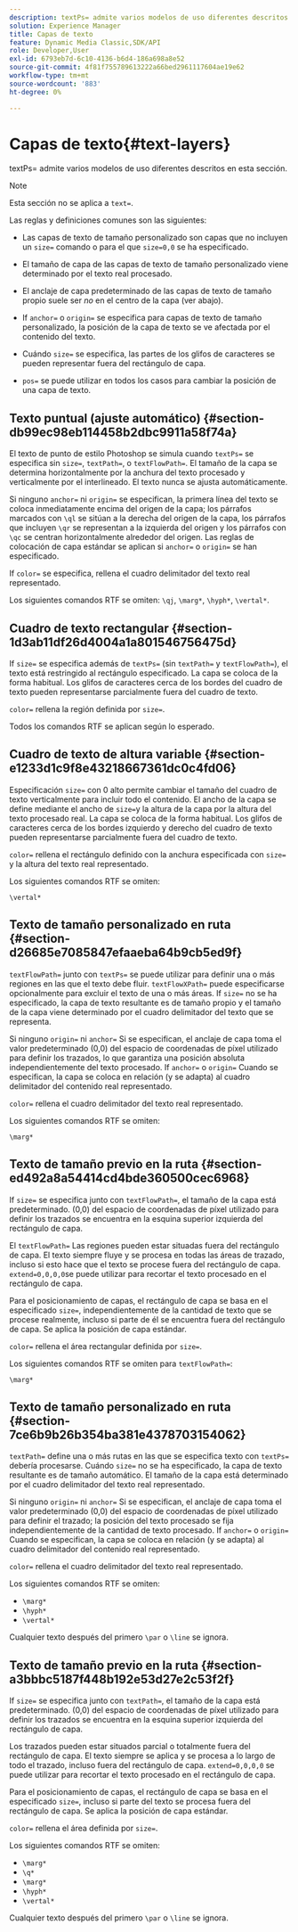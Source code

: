 ```yaml
---
description: textPs= admite varios modelos de uso diferentes descritos en esta sección.
solution: Experience Manager
title: Capas de texto
feature: Dynamic Media Classic,SDK/API
role: Developer,User
exl-id: 6793eb7d-6c10-4136-b6d4-186a698a8e52
source-git-commit: 4f81f755789613222a66bed2961117604ae19e62
workflow-type: tm+mt
source-wordcount: '883'
ht-degree: 0%

---
```


# Capas de texto{#text-layers}

textPs= admite varios modelos de uso diferentes descritos en esta sección.

>[!NOTE]
>
>Esta sección no se aplica a `text=`.

Las reglas y definiciones comunes son las siguientes:

* Las capas de texto de tamaño personalizado son capas que no incluyen un `size=` comando o para el que `size=0,0` se ha especificado.

* El tamaño de capa de las capas de texto de tamaño personalizado viene determinado por el texto real procesado.
* El anclaje de capa predeterminado de las capas de texto de tamaño propio suele ser *no* en el centro de la capa (ver abajo).
* If `anchor=` o `origin=` se especifica para capas de texto de tamaño personalizado, la posición de la capa de texto se ve afectada por el contenido del texto.

* Cuándo `size=` se especifica, las partes de los glifos de caracteres se pueden representar fuera del rectángulo de capa.
* `pos=` se puede utilizar en todos los casos para cambiar la posición de una capa de texto.

## Texto puntual (ajuste automático) {#section-db99ec98eb114458b2dbc9911a58f74a}

El texto de punto de estilo Photoshop se simula cuando `textPs=` se especifica sin `size=`, `textPath=`, o `textFlowPath=`. El tamaño de la capa se determina horizontalmente por la anchura del texto procesado y verticalmente por el interlineado. El texto nunca se ajusta automáticamente.

Si ninguno `anchor=` ni `origin=` se especifican, la primera línea del texto se coloca inmediatamente encima del origen de la capa; los párrafos marcados con `\ql` se sitúan a la derecha del origen de la capa, los párrafos que incluyen `\qr` se representan a la izquierda del origen y los párrafos con `\qc` se centran horizontalmente alrededor del origen. Las reglas de colocación de capa estándar se aplican si `anchor=` o `origin=` se han especificado.

If `color=` se especifica, rellena el cuadro delimitador del texto real representado.

Los siguientes comandos RTF se omiten: `\qj`, `\marg*`, `\hyph*`, `\vertal*`.

## Cuadro de texto rectangular {#section-1d3ab11df26d4004a1a801546756475d}

If `size=` se especifica además de `textPs=` (sin `textPath=` y `textFlowPath=`), el texto está restringido al rectángulo especificado. La capa se coloca de la forma habitual. Los glifos de caracteres cerca de los bordes del cuadro de texto pueden representarse parcialmente fuera del cuadro de texto.

`color=` rellena la región definida por `size=`.

Todos los comandos RTF se aplican según lo esperado.

## Cuadro de texto de altura variable {#section-e1233d1c9f8e43218667361dc0c4fd06}

Especificación `size=` con 0 alto permite cambiar el tamaño del cuadro de texto verticalmente para incluir todo el contenido. El ancho de la capa se define mediante el ancho de `size=`y la altura de la capa por la altura del texto procesado real. La capa se coloca de la forma habitual. Los glifos de caracteres cerca de los bordes izquierdo y derecho del cuadro de texto pueden representarse parcialmente fuera del cuadro de texto.

`color=` rellena el rectángulo definido con la anchura especificada con `size=` y la altura del texto real representado.

Los siguientes comandos RTF se omiten:

`\vertal*`

## Texto de tamaño personalizado en ruta {#section-d26685e7085847efaaeba64b9cb5ed9f}

`textFlowPath=` junto con `textPs=` se puede utilizar para definir una o más regiones en las que el texto debe fluir. `textFlowXPath=` puede especificarse opcionalmente para excluir el texto de una o más áreas. If `size=` no se ha especificado, la capa de texto resultante es de tamaño propio y el tamaño de la capa viene determinado por el cuadro delimitador del texto que se representa.

Si ninguno `origin=` ni `anchor=` Si se especifican, el anclaje de capa toma el valor predeterminado (0,0) del espacio de coordenadas de píxel utilizado para definir los trazados, lo que garantiza una posición absoluta independientemente del texto procesado. If `anchor=` o `origin=` Cuando se especifican, la capa se coloca en relación (y se adapta) al cuadro delimitador del contenido real representado.

`color=` rellena el cuadro delimitador del texto real representado.

Los siguientes comandos RTF se omiten:

`\marg*`

## Texto de tamaño previo en la ruta {#section-ed492a8a54414cd4bde360500cec6968}

If `size=` se especifica junto con `textFlowPath=`, el tamaño de la capa está predeterminado. (0,0) del espacio de coordenadas de píxel utilizado para definir los trazados se encuentra en la esquina superior izquierda del rectángulo de capa.

El `textFlowPath=` Las regiones pueden estar situadas fuera del rectángulo de capa. El texto siempre fluye y se procesa en todas las áreas de trazado, incluso si esto hace que el texto se procese fuera del rectángulo de capa. `extend=0,0,0,0`se puede utilizar para recortar el texto procesado en el rectángulo de capa.

Para el posicionamiento de capas, el rectángulo de capa se basa en el especificado `size=`, independientemente de la cantidad de texto que se procese realmente, incluso si parte de él se encuentra fuera del rectángulo de capa. Se aplica la posición de capa estándar.

`color=` rellena el área rectangular definida por `size=`.

Los siguientes comandos RTF se omiten para `textFlowPath=`:

`\marg*`

## Texto de tamaño personalizado en ruta {#section-7ce6b9b26b354ba381e4378703154062}

`textPath=` define una o más rutas en las que se especifica texto con `textPs=` debería procesarse. Cuándo `size=` no se ha especificado, la capa de texto resultante es de tamaño automático. El tamaño de la capa está determinado por el cuadro delimitador del texto real representado.

Si ninguno `origin=` ni `anchor=` Si se especifican, el anclaje de capa toma el valor predeterminado (0,0) del espacio de coordenadas de píxel utilizado para definir el trazado; la posición del texto procesado se fija independientemente de la cantidad de texto procesado. If `anchor=` o `origin=` Cuando se especifican, la capa se coloca en relación (y se adapta) al cuadro delimitador del contenido real representado.

`color=` rellena el cuadro delimitador del texto real representado.

Los siguientes comandos RTF se omiten:

* `\marg*`
* `\hyph*`
* `\vertal*`

Cualquier texto después del primero `\par` o `\line` se ignora.

## Texto de tamaño previo en la ruta {#section-a3bbbc5187f448b192e53d27e2c53f2f}

If `size=` se especifica junto con `textPath=`, el tamaño de la capa está predeterminado. (0,0) del espacio de coordenadas de píxel utilizado para definir los trazados se encuentra en la esquina superior izquierda del rectángulo de capa.

Los trazados pueden estar situados parcial o totalmente fuera del rectángulo de capa. El texto siempre se aplica y se procesa a lo largo de todo el trazado, incluso fuera del rectángulo de capa. `extend=0,0,0,0` se puede utilizar para recortar el texto procesado en el rectángulo de capa.

Para el posicionamiento de capas, el rectángulo de capa se basa en el especificado `size=`, incluso si parte del texto se procesa fuera del rectángulo de capa. Se aplica la posición de capa estándar.

`color=` rellena el área definida por `size=`.

Los siguientes comandos RTF se omiten:

* `\marg*`
* `\q*`
* `\marg*`
* `\hyph*`
* `\vertal*`

Cualquier texto después del primero `\par` o `\line` se ignora.
